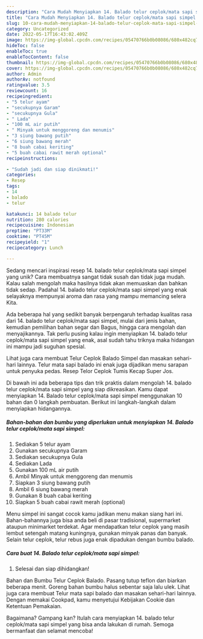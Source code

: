 ```yaml
---
description: "Cara Mudah Menyiapkan 14. Balado telur ceplok/mata sapi simpel yang Mantap"
title: "Cara Mudah Menyiapkan 14. Balado telur ceplok/mata sapi simpel yang Mantap"
slug: 10-cara-mudah-menyiapkan-14-balado-telur-ceplok-mata-sapi-simpel-yang-mantap
category: Uncategorized
date: 2022-05-17T16:43:02.409Z
image: https://img-global.cpcdn.com/recipes/05470766b0b08086/680x482cq70/14-balado-telur-ceplokmata-sapi-simpel-foto-resep-utama.jpg
hideToc: false
enableToc: true
enableTocContent: false
thumbnail: https://img-global.cpcdn.com/recipes/05470766b0b08086/680x482cq70/14-balado-telur-ceplokmata-sapi-simpel-foto-resep-utama.jpg
cover: https://img-global.cpcdn.com/recipes/05470766b0b08086/680x482cq70/14-balado-telur-ceplokmata-sapi-simpel-foto-resep-utama.jpg
author: Admin
authorAv: notfound
ratingvalue: 3.5
reviewcount: 16
recipeingredient:
- "5 telur ayam"
- "secukupnya Garam"
- "secukupnya Gula"
- " Lada"
- "100 mL air putih"
- " Minyak untuk menggoreng dan menumis"
- "3 siung bawang putih"
- "6 siung bawang merah"
- "8 buah cabai keriting"
- "5 buah cabai rawit merah optional"
recipeinstructions:

- "Sudah jadi dan siap dinikmati!"
categories:
- Resep
tags:
- 14
- balado
- telur

katakunci: 14 balado telur 
nutrition: 280 calories
recipecuisine: Indonesian
preptime: "PT33M"
cooktime: "PT45M"
recipeyield: "1"
recipecategory: Lunch

---
```





Sedang mencari inspirasi resep 14. balado telur ceplok/mata sapi simpel yang unik? Cara membuatnya sangat tidak susah dan tidak juga mudah. Kalau salah mengolah maka hasilnya tidak akan memuaskan dan bahkan tidak sedap. Padahal 14. balado telur ceplok/mata sapi simpel yang enak selayaknya mempunyai aroma dan rasa yang mampu memancing selera Kita.





Ada beberapa hal yang sedikit banyak berpengaruh terhadap kualitas rasa dari 14. balado telur ceplok/mata sapi simpel, mulai dari jenis bahan, kemudian pemilihan bahan segar dan Bagus, hingga cara mengolah dan menyajikannya. Tak perlu pusing kalau ingin menyiapkan 14. balado telur ceplok/mata sapi simpel yang enak,      asal sudah tahu triknya maka hidangan ini mampu jadi suguhan spesial.














Lihat juga cara membuat Telur Ceplok Balado Simpel dan masakan sehari-hari lainnya. Telur mata sapi balado ini enak juga dijadikan menu sarapan untuk penyuka pedas. Resep Telor Ceplok Tumis Kecap Super Jos.






Di bawah ini ada beberapa tips dan trik praktis dalam mengolah 14. balado telur ceplok/mata sapi simpel yang siap dikreasikan. Kamu dapat menyiapkan 14. Balado telur ceplok/mata sapi simpel menggunakan 10 bahan dan 0 langkah pembuatan. Berikut ini langkah-langkah dalam menyiapkan hidangannya.

<!--inarticleads1-->

##### Bahan-bahan dan bumbu yang diperlukan untuk menyiapkan 14. Balado telur ceplok/mata sapi simpel:

1. Sediakan 5 telur ayam
1. Gunakan secukupnya Garam
1. Sediakan secukupnya Gula
1. Sediakan  Lada
1. Gunakan 100 mL air putih
1. Ambil  Minyak untuk menggoreng dan menumis
1. Siapkan 3 siung bawang putih
1. Ambil 6 siung bawang merah
1. Gunakan 8 buah cabai keriting
1. Siapkan 5 buah cabai rawit merah (optional)


Menu simpel ini sangat cocok kamu jadikan menu makan siang hari ini. Bahan-bahannya juga bisa anda beli di pasar tradisional, supermarket ataupun minimarket terdekat. Agar mendapatkan telur ceplok yang masih lembut setengah matang kuningnya, gunakan minyak panas dan banyak. Selain telur ceplok, telur rebus juga enak dipadukan dengan bumbu balado. 

<!--inarticleads2-->

##### Cara buat 14. Balado telur ceplok/mata sapi simpel:


1. Selesai dan siap dihidangkan!

Bahan dan Bumbu Telur Ceplok Balado. Pasang tutup teflon dan biarkan beberapa menit. Goreng bahan bumbu halus sebentar saja lalu ulek. Lihat juga cara membuat Telur mata sapi balado dan masakan sehari-hari lainnya. Dengan memakai Cookpad, kamu menyetujui Kebijakan Cookie dan Ketentuan Pemakaian. 

Bagaimana? Gampang kan? Itulah cara menyiapkan 14. balado telur ceplok/mata sapi simpel yang bisa anda lakukan di rumah. Semoga bermanfaat dan selamat mencoba!
